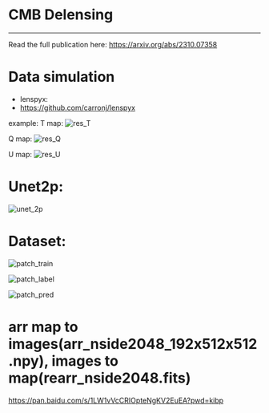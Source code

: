 # CMB Delensing
---
Read the full publication here:  https://arxiv.org/abs/2310.07358

# Data simulation
- lenspyx:
- https://github.com/carronj/lenspyx

example:
T map:
![res_T](https://github.com/understars0516/cmb_delensing/assets/32385394/5a017772-35d3-43ad-af20-456133e697e6)

Q map:
![res_Q](https://github.com/understars0516/cmb_delensing/assets/32385394/9777c9ae-0791-48db-96dd-156d9824567b)

U map:
![res_U](https://github.com/understars0516/cmb_delensing/assets/32385394/ff6d72b1-386c-4825-8692-a408eb948fbb)

# Unet2p:
![unet_2p](https://github.com/understars0516/cmb_delensing/assets/32385394/5b94cd70-e75b-46c3-ac0e-537ccdaf91b4)


# Dataset:
![patch_train](https://github.com/understars0516/cmb_delensing/assets/32385394/7063fe35-c678-4b40-a9c2-9aeb3e9cf5a5)

![patch_label](https://github.com/understars0516/cmb_delensing/assets/32385394/93075bb2-060b-41b4-b247-70cd9f308f52)

![patch_pred](https://github.com/understars0516/cmb_delensing/assets/32385394/d0dc94d3-671f-4e79-bead-ee233684c97e)

# arr map to images(arr_nside2048_192x512x512.npy), images to map(rearr_nside2048.fits)
https://pan.baidu.com/s/1LW1vVcCRIOpteNgKV2EuEA?pwd=kibp 
